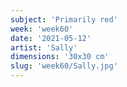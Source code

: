 ```yaml
---
subject: 'Primarily red'
week: 'week60'
date: '2021-05-12'
artist: 'Sally'
dimensions: '30x30 cm'
slug: 'week60/Sally.jpg'
---
```

